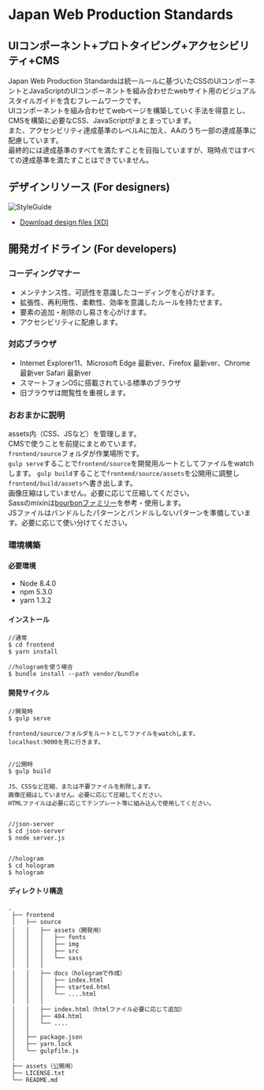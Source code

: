 # Japan Web Production Standards


## UIコンポーネント+プロトタイピング+アクセシビリティ+CMS

Japan Web Production Standardsは統一ルールに基づいたCSSのUIコンポーネントとJavaScriptのUIコンポーネントを組み合わせたwebサイト用のビジュアルスタイルガイドを含むフレームワークです。   
UIコンポーネントを組み合わせてwebページを構築していく手法を得意とし、CMSを構築に必要なCSS、JavaScriptがまとまっています。   
また、アクセシビリティ達成基準のレベルAに加え、AAのうち一部の達成基準に配慮しています。   
最終的には達成基準のすべてを満たすことを目指していますが、現時点ではすべての達成基準を満たすことはできていません。


## デザインリソース (For designers)

![StyleGuide](https://github.com/tamshow/jwps/blob/images/style-guide.png?raw=true)

 -  [Download design files (XD)](https://github.com/tamshow/jwps/blob/master/design/JWPS.xd)
  
  
## 開発ガイドライン (For developers)


### コーディングマナー
 - メンテナンス性、可読性を意識したコーディングを心がけます。
 - 拡張性、再利用性、柔軟性、効率を意識したルールを持たせます。
 - 要素の追加・削除のし易さを心がけます。
 - アクセシビリティに配慮します。


### 対応ブラウザ

 - Internet Explorer11、Microsoft Edge 最新ver、Firefox 最新ver、Chrome 最新ver Safari 最新ver
 - スマートフォンOSに搭載されている標準のブラウザ
 - 旧ブラウザは閲覧性を重視します。


### おおまかに説明
assets内（CSS、JSなど）を管理します。   
CMSで使うことを前提にまとめています。   
`frontend/source`フォルダが作業場所です。   
`gulp serve`することで`frontend/source`を開発用ルートとしてファイルをwatchします。
`gulp build`することで`frontend/source/assets`を公開用に調整し`frontend/build/assets`へ書き出します。   
画像圧縮はしていません。必要に応じて圧縮してください。   
Sassのmixinは[bourbonファミリー](https://www.bourbon.io/)を参考・使用します。   
JSファイルはバンドルしたパターンとバンドルしないパターンを準備しています。必要に応じて使い分けてください。 

### 環境構築

#### 必要環境
- Node 8.4.0
- npm 5.3.0
- yarn 1.3.2


#### インストール
```
//通常
$ cd frontend
$ yarn install

//hologramを使う場合
$ bundle install --path vendor/bundle
```

#### 開発サイクル

```
//開発時
$ gulp serve

frontend/source/フォルダをルートとしてファイルをwatchします。
localhost:9000を見に行きます。


//公開時
$ gulp build

JS、CSSなど圧縮、または不要ファイルを削除します。
画像圧縮はしていません。必要に応じて圧縮してください。
HTMLファイルは必要に応じてテンプレート等に組み込んで使用してください。


//json-server
$ cd json-server
$ node server.js


//hologram
$ cd hologram
$ hologram

```


#### ディレクトリ構造

```
.
 ├── frontend
 │   ├── source
 │   │   ├── assets（開発用）
 │   │   │   ├── fonts
 │   │   │   ├── img
 │   │   │   ├── src
 │   │   │   └── sass
 │   │   │
 │   │   ├── docs（hologramで作成）
 │   │   │   ├── index.html
 │   │   │   ├── started.html
 │   │   │   └── ....html
 │   │   │
 │   │   ├── index.html（htmlファイル必要に応じて追加）
 │   │   ├── 404.html
 │   │   └── ....
 │   │
 │   ├── package.json
 │   ├── yarn.lock
 │   └── gulpfile.js
 │
 ├── assets（公開用）
 ├── LICENSE.txt
 └── README.md
```
